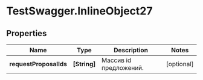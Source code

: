# TestSwagger.InlineObject27

## Properties

Name | Type | Description | Notes
------------ | ------------- | ------------- | -------------
**requestProposalIds** | **[String]** | Массив id предложений. | [optional] 


